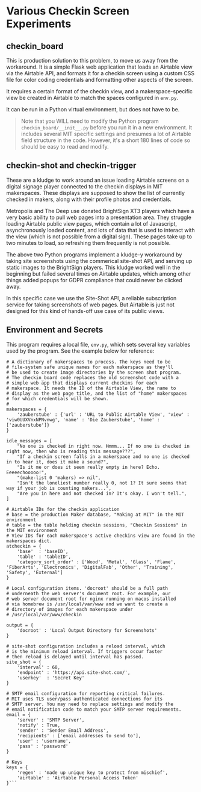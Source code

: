 # Various Checkin Screen Experiments

## checkin_board

This is production solution to this problem, to move us away from the workaround. It is a simple Flask web application that loads an Airtable view via the Airtable API, and formats it for a checkin screen using a custom CSS file for color coding credentials and formatting other aspects of the screen.

It requires a certain format of the checkin view, and a makerspace-specific view be created in Airtable to match the spaces configured in `env.py`.

It can be run in a Python virtual environment, but does not have to be.

> Note that you WILL need to modify the Python program `checkin_board/__init__.py` before you run it in a new environment. It includes several MIT specific settings and presumes a lot of Airtable field structure in the code. However, it's a short 180 lines of code so should be easy to read and modify.

## checkin-shot and checkin-trigger

These are a kludge to work around an issue loading Airtable screens on a digital signage player connected to the checkin displays in MIT makerspaces. These displays are supposed to show the list of currently checked in makers, along with their profile photos and credentials.

Metropolis and The Deep use donated BrightSign XT3 players which have a very basic ability to pull web pages into a presentation area. They struggle loading Airtable public view pages, which contain a lot of Javascript, asynchronously loaded content, and lots of data that is used to interact with the view (which is not possible from a digital sign). These pages take up to two minutes to load, so refreshing them frequently is not possible.

The above two Python programs implement a kludge-y workaround by taking site screenshots using the commerical site-shot API, and serving up static images to the BrightSign players. This kludge worked well in the beginning but failed several times on Airtable updates, which among other things added popups for GDPR compliance that could never be clicked away.

In this specific case we use the Site-Shot API, a reliable subscription service for taking screenshots of web pages. But Airtable is just not designed for this kind of hands-off use case of its public views.

## Environment and Secrets

This program requires a local file, `env.py`, which sets several key variables used by the program. See the example below for reference:

```
# A dictionary of makerspaces to process. The keys need to be
# file-system safe unique names for each makerspace as they'll
# be used to create image directories by the screen shot program.
# The checkin_board code replaces the old screenshot code with a
# simple web app that displays current checkins for each
# makerspace. It needs the ID of the Airtable View, the name to
# display as the web page title, and the list of "home" makerspaces
# for which credentials will be shown.
#
makerspaces = {
    'zauberstube' : {'url' : 'URL to Public Airtable View', 'view' : 'viw0UUXVnxNPNvnwg', 'name' : 'Die Zauberstube', 'home' : ['zauberstube']}
}

idle_messages = [
    "No one is checked in right now. Hmmm... If no one is checked in right now, then who is reading this message???",
    "If a checkin screen falls in a makerspace and no one is checked in to hear it, does it make a sound?",
    "Is it me or does it seem really empty in here? Echo. Eeeeechooooo!",
    "(make-list 0 'makers) => nil",
    "Isn't the loneliest number really 0, not 1? It sure seems that way if your job is counting makers...",
    "Are you in here and not checked in? It's okay. I won't tell.",
]

# Airtable IDs for the checkin application
# base = the production Maker database, "Making at MIT" in the MIT environment
# table = the table holding checkin sessions, "Checkin Sessions" in the MIT environment
# View IDs for each makerspace's active checkins view are found in the makerspaces dict.
atcheckin = {
    'base'  : 'baseID',
    'table' : 'tableID',
    'category_sort_order' : ['Wood', 'Metal', 'Glass', 'Flame', 'FiberArts', 'Electronics', 'DigitalFab', 'Other', 'Training', 'Safety', 'External']
}

# Local configuration items. 'docroot' should be a full path
# underneath the web server's document root. For example, our
# web server document root for nginx running on macos installed
# via homebrew is /usr/local/var/www and we want to create a
# directory of images for each makerspace under
# /usr/local/var/www/checkin

output = {
    'docroot' : 'Local Output Directory for Screenshots'
}

# site-shot configuration includes a reload interval, which
# is the minimum reload interval. If triggers occur faster
# then reload is delayed until interval has passed.
site_shot = {
    'interval' : 60,
    'endpoint' : 'https://api.site-shot.com/',
    'userkey'  : 'Secret Key'
}

# SMTP email configuration for reporting critical failures.
# MIT uses TLS user/pass authenticated connections for its
# SMTP server. You may need to replace settings and modify the
# email notification code to match your SMTP server requirements.
email = {
    'server' : 'SMTP Server',
    'notify' : True,
    'sender' : 'Sender Email Address',
    'recipients' : ['email addresses to send to'],
    'user' : 'username',
    'pass' : 'password' 
}

# Keys
keys = {
    'regen' : 'made up unique key to protect from mischief',
    'airtable' : 'Airtable Personal Access Token'
}```
